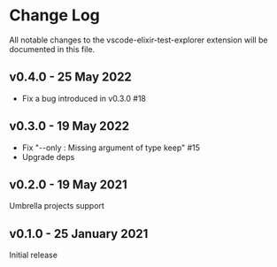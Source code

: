 # Change Log

All notable changes to the vscode-elixir-test-explorer extension will be documented in this file.

## v0.4.0 - 25 May 2022

- Fix a bug introduced in v0.3.0 #18

## v0.3.0 - 19 May 2022

- Fix "--only : Missing argument of type keep" #15
- Upgrade deps

## v0.2.0 - 19 May 2021

Umbrella projects support

## v0.1.0 - 25 January 2021

Initial release

